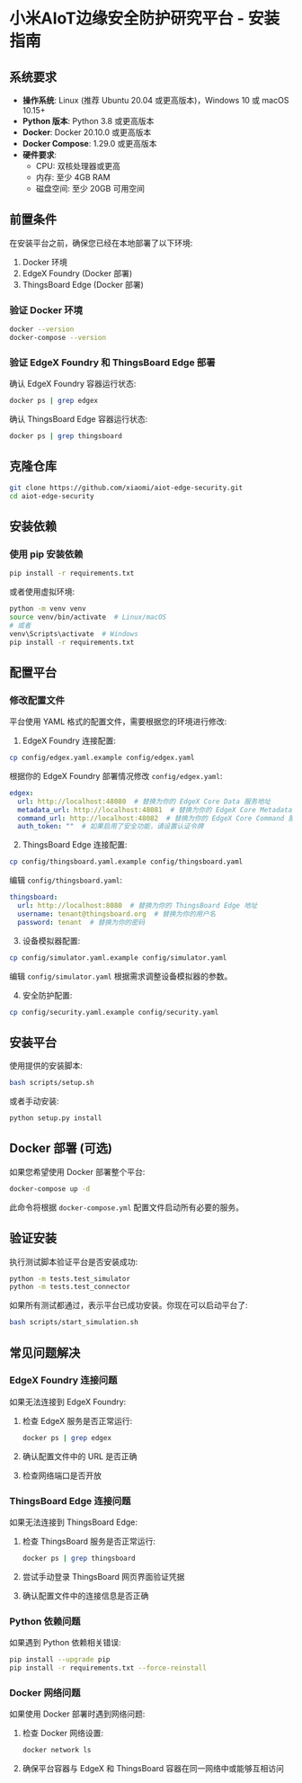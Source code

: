 # 小米AIoT边缘安全防护研究平台 - 安装指南

## 系统要求

- **操作系统**: Linux (推荐 Ubuntu 20.04 或更高版本)，Windows 10 或 macOS 10.15+
- **Python 版本**: Python 3.8 或更高版本
- **Docker**: Docker 20.10.0 或更高版本
- **Docker Compose**: 1.29.0 或更高版本
- **硬件要求**:
  - CPU: 双核处理器或更高
  - 内存: 至少 4GB RAM
  - 磁盘空间: 至少 20GB 可用空间

## 前置条件

在安装平台之前，确保您已经在本地部署了以下环境:

1. Docker 环境
2. EdgeX Foundry (Docker 部署)
3. ThingsBoard Edge (Docker 部署)

### 验证 Docker 环境

```bash
docker --version
docker-compose --version
```

### 验证 EdgeX Foundry 和 ThingsBoard Edge 部署

确认 EdgeX Foundry 容器运行状态:

```bash
docker ps | grep edgex
```

确认 ThingsBoard Edge 容器运行状态:

```bash
docker ps | grep thingsboard
```

## 克隆仓库

```bash
git clone https://github.com/xiaomi/aiot-edge-security.git
cd aiot-edge-security
```

## 安装依赖

### 使用 pip 安装依赖

```bash
pip install -r requirements.txt
```

或者使用虚拟环境:

```bash
python -m venv venv
source venv/bin/activate  # Linux/macOS
# 或者
venv\Scripts\activate  # Windows
pip install -r requirements.txt
```

## 配置平台

### 修改配置文件

平台使用 YAML 格式的配置文件，需要根据您的环境进行修改:

1. EdgeX Foundry 连接配置:

```bash
cp config/edgex.yaml.example config/edgex.yaml
```

根据你的 EdgeX Foundry 部署情况修改 `config/edgex.yaml`:

```yaml
edgex:
  url: http://localhost:48080  # 替换为你的 EdgeX Core Data 服务地址
  metadata_url: http://localhost:48081  # 替换为你的 EdgeX Core Metadata 服务地址
  command_url: http://localhost:48082  # 替换为你的 EdgeX Core Command 服务地址
  auth_token: ""  # 如果启用了安全功能，请设置认证令牌
```

2. ThingsBoard Edge 连接配置:

```bash
cp config/thingsboard.yaml.example config/thingsboard.yaml
```

编辑 `config/thingsboard.yaml`:

```yaml
thingsboard:
  url: http://localhost:8080  # 替换为你的 ThingsBoard Edge 地址
  username: tenant@thingsboard.org  # 替换为你的用户名
  password: tenant  # 替换为你的密码
```

3. 设备模拟器配置:

```bash
cp config/simulator.yaml.example config/simulator.yaml
```

编辑 `config/simulator.yaml` 根据需求调整设备模拟器的参数。

4. 安全防护配置:

```bash
cp config/security.yaml.example config/security.yaml
```

## 安装平台

使用提供的安装脚本:

```bash
bash scripts/setup.sh
```

或者手动安装:

```bash
python setup.py install
```

## Docker 部署 (可选)

如果您希望使用 Docker 部署整个平台:

```bash
docker-compose up -d
```

此命令将根据 `docker-compose.yml` 配置文件启动所有必要的服务。

## 验证安装

执行测试脚本验证平台是否安装成功:

```bash
python -m tests.test_simulator
python -m tests.test_connector
```

如果所有测试都通过，表示平台已成功安装。你现在可以启动平台了:

```bash
bash scripts/start_simulation.sh
```

## 常见问题解决

### EdgeX Foundry 连接问题

如果无法连接到 EdgeX Foundry:

1. 检查 EdgeX 服务是否正常运行:
   ```bash
   docker ps | grep edgex
   ```

2. 确认配置文件中的 URL 是否正确
3. 检查网络端口是否开放

### ThingsBoard Edge 连接问题

如果无法连接到 ThingsBoard Edge:

1. 检查 ThingsBoard 服务是否正常运行:
   ```bash
   docker ps | grep thingsboard
   ```

2. 尝试手动登录 ThingsBoard 网页界面验证凭据
3. 确认配置文件中的连接信息是否正确

### Python 依赖问题

如果遇到 Python 依赖相关错误:

```bash
pip install --upgrade pip
pip install -r requirements.txt --force-reinstall
```

### Docker 网络问题

如果使用 Docker 部署时遇到网络问题:

1. 检查 Docker 网络设置:
   ```bash
   docker network ls
   ```

2. 确保平台容器与 EdgeX 和 ThingsBoard 容器在同一网络中或能够互相访问